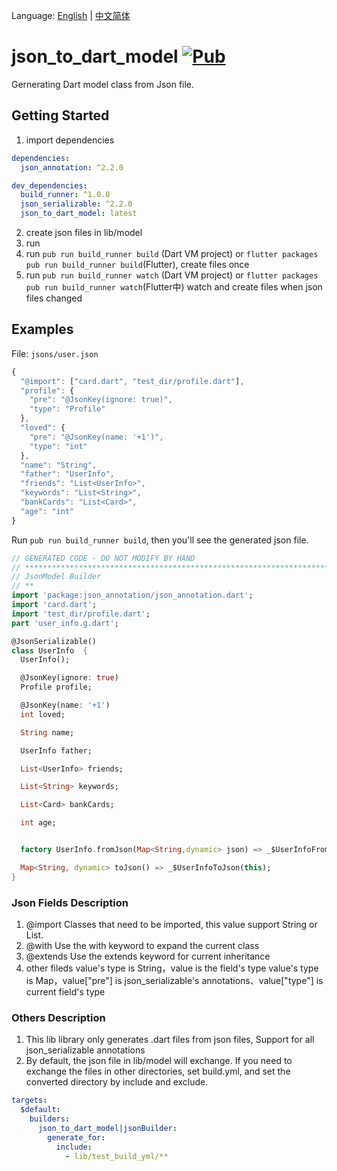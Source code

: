 
Language: [English](https://github.com/yanguoyu/json_model/blob/master/json_to_dart_model/README.md) | [中文简体](https://github.com/yanguoyu/json_model/blob/master/json_to_dart_model/README-ZH.md)


# json_to_dart_model [![Pub](https://img.shields.io/pub/v/json_to_dart_model.svg?style=flat-square)](https://pub.dartlang.org/packages/json_to_dart_model)

Gernerating Dart model class from Json file.

## Getting Started

1. import dependencies
```yaml
dependencies:
  json_annotation: ^2.2.0

dev_dependencies:
  build_runner: ^1.0.0
  json_serializable: ^2.2.0
  json_to_dart_model: latest
```
2. create json files in lib/model
3. run
  1. run `pub run build_runner build` (Dart VM project) or `flutter packages pub run build_runner build`(Flutter), create files once
  2. run `pub run build_runner watch` (Dart VM project) or `flutter packages pub run build_runner watch`(Flutter中) watch and create files when json files changed

## Examples

File: `jsons/user.json`

```javascript
{
  "@import": ["card.dart", "test_dir/profile.dart"],
  "profile": {
    "pre": "@JsonKey(ignore: true)",
    "type": "Profile"
  },
  "loved": {
    "pre": "@JsonKey(name: '+1')",
    "type": "int"
  },
  "name": "String",
  "father": "UserInfo",
  "friends": "List<UserInfo>",
  "keywords": "List<String>",
  "bankCards": "List<Card>",
  "age": "int"
}
```

Run `pub run build_runner build`, then  you'll see the generated json file.

```dart
// GENERATED CODE - DO NOT MODIFY BY HAND
// **************************************************************************
// JsonModel Builder
// **
import 'package:json_annotation/json_annotation.dart';
import 'card.dart';
import 'test_dir/profile.dart';
part 'user_info.g.dart';

@JsonSerializable()
class UserInfo  {
  UserInfo();

  @JsonKey(ignore: true)
  Profile profile;

  @JsonKey(name: '+1')
  int loved;

  String name;

  UserInfo father;

  List<UserInfo> friends;

  List<String> keywords;

  List<Card> bankCards;

  int age;


  factory UserInfo.fromJson(Map<String,dynamic> json) => _$UserInfoFromJson(json);

  Map<String, dynamic> toJson() => _$UserInfoToJson(this);
}

```

### Json Fields Description

1. @import Classes that need to be imported, this value support String or List.
2. @with Use the with keyword to expand the current class
3. @extends Use the extends keyword for current inheritance
4. other fileds
  value's type is String，value is the field's type
  value's type is Map，value["pre"] is json_serializable's annotations、value["type"] is current field's type

### Others Description
1. This lib library only generates .dart files from json files, Support for all json_serializable annotations
2. By default, the json file in lib/model will exchange. If you need to exchange the files in other directories,
  set build.yml, and set the converted directory by include and exclude.
``` yaml
targets:
  $default:
    builders:
      json_to_dart_model|jsonBuilder:
        generate_for:
          include:
            - lib/test_build_yml/**

```

